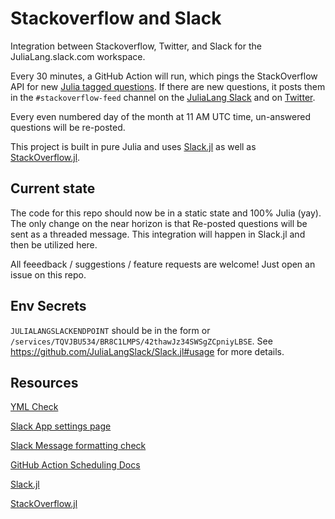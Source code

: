 # Stackoverflow and Slack
Integration between Stackoverflow, Twitter, and Slack for the JuliaLang.slack.com workspace. 

Every 30 minutes, a GitHub Action will run, which pings the StackOverflow API for new [Julia tagged questions](https://stackoverflow.com/questions/tagged/julia). 
If there are new questions, it posts them in the `#stackoverflow-feed` channel on the [JuliaLang Slack](https://julialang.org/slack/) and on [Twitter](https://twitter.com/JuliaOverflow).

Every even numbered day of the month at 11 AM UTC time, un-answered questions will be re-posted. 

This project is built in pure Julia and uses [Slack.jl](https://github.com/logankilpatrick/Slack.jl) as well as [StackOverflow.jl](https://github.com/logankilpatrick/StackOverflow.jl). 

## Current state

The code for this repo should now be in a static state and 100% Julia (yay). The only change on the near horizon is that Re-posted questions will be sent as a threaded message. This integration will happen in Slack.jl and then be utilized here. 

All feeedback / suggestions / feature requests are welcome! Just open an issue on this repo. 

## Env Secrets

`JULIALANGSLACKENDPOINT` should be in the form or `/services/TQVJBU534/BR8C1LMPS/42thawJz34SWSgZCpniyLBSE`. See https://github.com/JuliaLangSlack/Slack.jl#usage for more details.

## Resources
[YML Check](https://yamlchecker.com)

[Slack App settings page](https://api.slack.com/apps/AN12MEVDH/general?)

[Slack Message formatting check](https://api.slack.com/docs/messages/builder?msg=%7B%22text%22%3A%20%22This%20is%20a%20line%20of%20text.%5CnAnd%20this%20is%20another%20one.%22%7D)

[GitHub Action Scheduling Docs](https://help.github.com/en/articles/events-that-trigger-workflows#scheduled-events-schedule)

[Slack.jl](https://github.com/logankilpatrick/Slack.jl)

[StackOverflow.jl](https://github.com/logankilpatrick/StackOverflow.jl)
